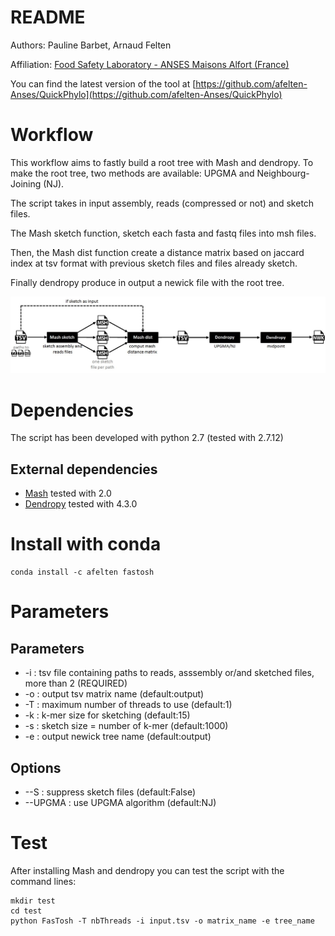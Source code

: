 README
======
Authors: Pauline Barbet, Arnaud Felten

Affiliation: [Food Safety Laboratory - ANSES Maisons Alfort (France)](https://www.anses.fr/en/content/laboratory-food-safety-maisons-alfort-and-boulogne-sur-mer)

You can find the latest version of the tool at [https://github.com/afelten-Anses/QuickPhylo](https://github.com/afelten-Anses/QuickPhylo)


Workflow
========
This workflow aims to fastly build a root tree with Mash and dendropy. To make the root tree, two methods are available: UPGMA and Neighbourg-Joining (NJ).

The script takes in input assembly, reads (compressed or not) and sketch files.

The Mash sketch function, sketch each fasta and fastq files into msh files.

Then, the Mash dist function create a distance matrix based on jaccard index at tsv format with previous sketch files and files already sketch.

Finally dendropy produce in output a newick file with the root tree. 

![](workflow.JPG?raw=true "script workflow")

Dependencies
============

The script has been developed with python 2.7 (tested with 2.7.12)

## External dependencies

* [Mash](https://github.com/marbl/Mash/blob/master/INSTALL.txt) tested with 2.0
* [Dendropy](https://www.dendropy.org/) tested with 4.3.0

Install with conda
==================

	conda install -c afelten fastosh

Parameters
==========

## Parameters

* -i : tsv file containing paths to reads, asssembly or/and sketched files, more than 2 (REQUIRED)
* -o : output tsv matrix name (default:output)
* -T : maximum number of threads to use (default:1)
* -k : k-mer size for sketching (default:15)
* -s : sketch size = number of k-mer (default:1000)
* -e : output newick tree name (default:output)

## Options

* --S : suppress sketch files (default:False)
* --UPGMA : use UPGMA algorithm (default:NJ)

Test
====

After installing Mash and dendropy you can test the script with the command lines:

	mkdir test
	cd test
	python FasTosh -T nbThreads -i input.tsv -o matrix_name -e tree_name

	
